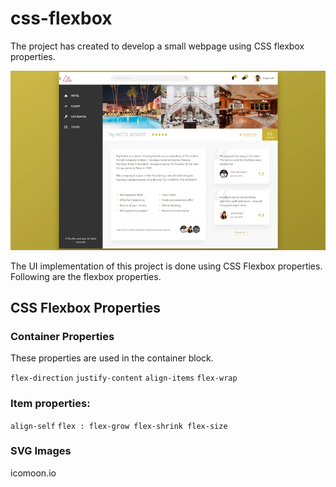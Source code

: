 # css-flexbox
The project has created to develop a small webpage using CSS flexbox properties.

![(./img/pageview.gif)](./img/page-view.gif)
 
 The UI implementation of this project is done using CSS Flexbox properties.
 Following are the flexbox properties.

## CSS Flexbox Properties

### Container Properties

These properties are used in the container block.

`flex-direction`
`justify-content`
`align-items`
`flex-wrap`

### Item properties:

`align-self`
`flex : flex-grow flex-shrink flex-size`

### SVG Images
icomoon.io
